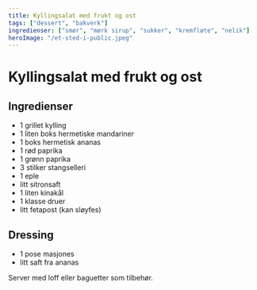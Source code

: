```yaml
---
title: Kyllingsalat med frukt og ost
tags: ["dessert", "bakverk"]
ingredienser: ["smør", "mørk sirup", "sukker", "kremfløte", "nelik"]
heroImage: "/et-sted-i-public.jpeg"
---
```


# Kyllingsalat med frukt og ost

## Ingredienser

- 1 grillet kylling
- 1 liten boks hermetiske mandariner
- 1 boks hermetisk ananas
- 1 rød paprika
- 1 grønn paprika
- 3 stilker stangselleri
- 1 eple
- litt sitronsaft
- 1 liten kinakål
- 1 klasse druer
- litt fetapost (kan sløyfes)

## Dressing

- 1 pose masjones
- litt saft fra ananas

Server med loff eller baguetter som tilbehør.
